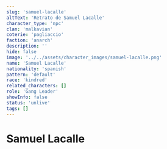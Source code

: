 ```yaml
---
slug: 'samuel-lacalle'
altText: 'Retrato de Samuel Lacalle'
character_type: 'npc'
clan: 'malkavian'
coterie: 'pagliaccio'
faction: 'anarch'
description: ''
hide: false
image: '../../assets/character_images/samuel-lacalle.png'
name: 'Samuel Lacalle'
nationality: 'spanish'
pattern: 'default'
race: 'kindred'
related_characters: []
role: 'Gang Leader'
showInfo: false
status: 'unlive'
tags: []
---
```


# Samuel Lacalle
